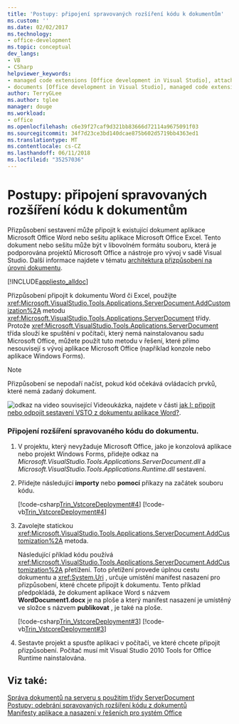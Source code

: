 ```yaml
---
title: 'Postupy: připojení spravovaných rozšíření kódu k dokumentům'
ms.custom: ''
ms.date: 02/02/2017
ms.technology:
- office-development
ms.topic: conceptual
dev_langs:
- VB
- CSharp
helpviewer_keywords:
- managed code extensions [Office development in Visual Studio], attaching
- documents [Office development in Visual Studio], managed code extensions
author: TerryGLee
ms.author: tglee
manager: douge
ms.workload:
- office
ms.openlocfilehash: c6e39f27caf9d321bb83666d72114a9675091f03
ms.sourcegitcommit: 34f7d23ce3bd140dcae875b602d5719bb4363ed1
ms.translationtype: MT
ms.contentlocale: cs-CZ
ms.lasthandoff: 06/11/2018
ms.locfileid: "35257036"
---
```

# <a name="how-to-attach-managed-code-extensions-to-documents"></a>Postupy: připojení spravovaných rozšíření kódu k dokumentům
  Přizpůsobení sestavení může připojit k existující dokument aplikace Microsoft Office Word nebo sešitu aplikace Microsoft Office Excel. Tento dokument nebo sešitu může být v libovolném formátu souboru, která je podporována projektů Microsoft Office a nástroje pro vývoj v sadě Visual Studio. Další informace najdete v tématu [architektura přizpůsobení na úrovni dokumentu](../vsto/architecture-of-document-level-customizations.md).  
  
 [!INCLUDE[appliesto_alldoc](../vsto/includes/appliesto-alldoc-md.md)]  
  
 Přizpůsobení připojit k dokumentu Word či Excel, použijte <xref:Microsoft.VisualStudio.Tools.Applications.ServerDocument.AddCustomization%2A> metodu <xref:Microsoft.VisualStudio.Tools.Applications.ServerDocument> třídy. Protože <xref:Microsoft.VisualStudio.Tools.Applications.ServerDocument> třída slouží ke spuštění v počítači, který nemá nainstalovanou sadu Microsoft Office, můžete použít tuto metodu v řešení, které přímo nesouvisejí s vývoj aplikace Microsoft Office (například konzole nebo aplikace Windows Forms).  
  
> [!NOTE]  
>  Přizpůsobení se nepodaří načíst, pokud kód očekává ovládacích prvků, které nemá zadaný dokument.  
  
 ![odkaz na video](../vsto/media/playvideo.gif "odkaz na video") související Videoukázka, najdete v části [jak I: připojit nebo odpojit sestavení VSTO z dokumentu aplikace Word?](http://go.microsoft.com/fwlink/?LinkId=136782).  
  
### <a name="to-attach-managed-code-extensions-to-a-document"></a>Připojení rozšíření spravovaného kódu do dokumentu.  
  
1.  V projektu, který nevyžaduje Microsoft Office, jako je konzolová aplikace nebo projekt Windows Forms, přidejte odkaz na *Microsoft.VisualStudio.Tools.Applications.ServerDocument.dll* a  *Microsoft.VisualStudio.Tools.Applications.Runtime.dll* sestavení.  
  
2.  Přidejte následující **importy** nebo **pomocí** příkazy na začátek souboru kódu.  
  
     [!code-csharp[Trin_VstcoreDeployment#4](../vsto/codesnippet/CSharp/Trin_VstcoreDeploymentCS/Program.cs#4)]
     [!code-vb[Trin_VstcoreDeployment#4](../vsto/codesnippet/VisualBasic/Trin_VstcoreDeploymentVB/Program.vb#4)]  
  
3.  Zavolejte statickou <xref:Microsoft.VisualStudio.Tools.Applications.ServerDocument.AddCustomization%2A> metoda.  
  
     Následující příklad kódu používá <xref:Microsoft.VisualStudio.Tools.Applications.ServerDocument.AddCustomization%2A> přetížení. Toto přetížení provede úplnou cestu dokumentu a <xref:System.Uri> , určuje umístění manifest nasazení pro přizpůsobení, které chcete připojit k dokumentu. Tento příklad předpokládá, že dokument aplikace Word s názvem **WordDocument1.docx** je na ploše a který manifest nasazení je umístěný ve složce s názvem **publikovat** , je také na ploše.  
  
     [!code-csharp[Trin_VstcoreDeployment#3](../vsto/codesnippet/CSharp/Trin_VstcoreDeploymentCS/Program.cs#3)]
     [!code-vb[Trin_VstcoreDeployment#3](../vsto/codesnippet/VisualBasic/Trin_VstcoreDeploymentVB/Program.vb#3)]  
  
4.  Sestavte projekt a spusťte aplikaci v počítači, ve které chcete připojit přizpůsobení. Počítač musí mít Visual Studio 2010 Tools for Office Runtime nainstalována.  
  
## <a name="see-also"></a>Viz také:  
 [Správa dokumentů na serveru s použitím třídy ServerDocument](../vsto/managing-documents-on-a-server-by-using-the-serverdocument-class.md)   
 [Postupy: odebrání spravovaných rozšíření kódu z dokumentů](../vsto/how-to-remove-managed-code-extensions-from-documents.md)   
 [Manifesty aplikace a nasazení v řešeních pro systém Office](../vsto/application-and-deployment-manifests-in-office-solutions.md)  
  